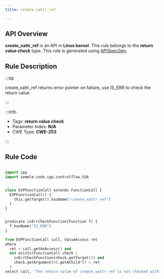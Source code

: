 ```yaml
---
title: create_xattr_ref

---
```



## API Overview
**create_xattr_ref** is an API in **Linux kernel**. This rule belongs to the **return value check** type. This rule is generated using [APISpecGen](../../tools/APISpecGen).
## Rule Description

:::tip

create_xattr_ref returns error pointer on failure, use IS_ERR to check the return value

:::

:::info

- Tags: **return value check**
- Parameter Index: **N/A**
- CWE Type: **CWE-253**

:::

## Rule Code
```python

import cpp
import semmle.code.cpp.controlflow.SSA


class EVPFunctionCall extends FunctionCall {
  EVPFunctionCall() {
    this.getTarget().hasName("create_xattr_ref")
  }
}


predicate isErrCheckFunction(Function f) {
  f.hasName("IS_ERR") 
}

from EVPFunctionCall call, ValueAccess ret
where
  ret = call.getAnAccess() and
  not exists(FunctionCall check |
    isErrCheckFunction(check.getTarget()) and
    check.getArgument(0).getAChild*() = ret
  )
select call, "The return value of create_xattr_ref is not checked with IS_ERR."
    
```